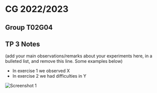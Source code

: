 # CG 2022/2023

## Group T02G04

## TP 3 Notes

(add your main observations/remarks about your experiments here, in a bulleted list, and remove this line. Some examples below)

- In exercise 1 we observed X
- In exercise 2 we had difficulties in Y

![Screenshot 1](screenshots/cg-t02g04-tp3-n.png)
